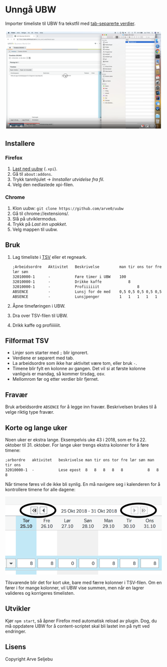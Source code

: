 # Unngå UBW

Importer timeliste til UBW fra tekstfil med [tab-separerte verdier](https://en.wikipedia.org/wiki/Tab-separated_values).

[![](youtube.png)](https://www.youtube.com/watch?v=vziWaZY4MsQ)


## Installere

### Firefox
1. [Last ned uubw](https://github.com/arve0/uubw/releases) (`.xpi`).
2. Gå til `about:addons`.
3. Trykk tannhjulet → *Innstaller utvidelse fra fil*.
4. Velg den nedlastede xpi-filen.

### Chrome
1. Klon uubw: `git clone https://github.com/arve0/uubw`
2. Gå til chrome://extensions/.
3. Slå på utviklermodus.
4. Trykk på *Last inn upakket*.
5. Velg mappen til uubw.


## Bruk

1. Lag timeliste i [TSV](https://en.wikipedia.org/wiki/Tab-separated_values) eller et regneark.

	```tsv
	;Arbeidsordre	Aktivitet	Beskrivelse     	man	tir	ons	tor	fre	lør	søn
	32010000-1  	-       	Føre timer i UBW	100
	32010000-1  	-       	Drikke kaffe    	  	8
	32010000-1  	-       	Profiiiiiit     	  		8
	ABSENCE     	-       	Lunsj for de med	0,5	0,5	0,5	0,5	0,5
	ABSENCE     	-       	Lunsjpenger     	1 	1 	1 	1 	1
	```

2. Åpne timeføringen i UBW.
3. Dra over TSV-filen til UBW.
4. Drikk kaffe og profiiiiiiit.


## Filformat TSV

- Linjer som starter med `;` blir ignorert.
- Verdiene er separert med tab.
- La arbeidsordre som ikke har aktivitet være tom, eller bruk `-`.
- Timene blir fylt en kolonne av gangen. Det vil si at første kolonne vanligvis
  er mandag, så kommer tirsdag, osv.
- Mellomrom før og etter verdier blir fjernet.


## Fravær

Bruk arbeidsordre `ABSENCE` for å legge inn fravær. Beskrivelsen brukes til å
velge riktig type fravær.


## Korte og lange uker

Noen uker er ekstra lange. Eksempelvis uke 43 i 2018, som er fra 22. oktober til 31. oktober.
For lange uker trengs ekstra kolonner for å føre timene:

```tsv
;arbordre	aktivitet	beskrivelse	man	tir	ons	tor	fre	lør	søn	man	tir	ons
32010000-1	-       	Lese epost	8	8	8	8	8			8	8	8
```

Når timene føres vil de ikke bli synlig. En må navigere seg i kalenderen
for å kontrollere timene for alle dagene:

![](lang-uke.png)

Tilsvarende blir det for kort uke, bare med færre kolonner i TSV-filen. Om en fører i
for mange kolonner, vil UBW vise summen, men når en lagrer valideres og korrigeres
timelisten.

## Utvikler

Kjør `npm start`, så åpner Firefox med automatisk reload av plugin. Dog, du må oppdatere
UBW for å content-scriptet skal bli lastet inn på nytt ved endringer.

## Lisens

Copyright Arve Seljebu
